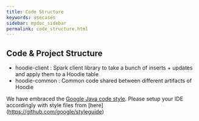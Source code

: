 ```yaml
---
title: Code Structure
keywords: usecases
sidebar: mydoc_sidebar
permalink: code_structure.html
---
```


## Code & Project Structure

 * hoodie-client     : Spark client library to take a bunch of inserts + updates and apply them to a Hoodie table
 * hoodie-common     : Common code shared between different artifacts of Hoodie


 We have embraced the [Google Java code style](https://google.github.io/styleguide/javaguide.html). Please setup your IDE accordingly with style files from [here] (https://github.com/google/styleguide)



